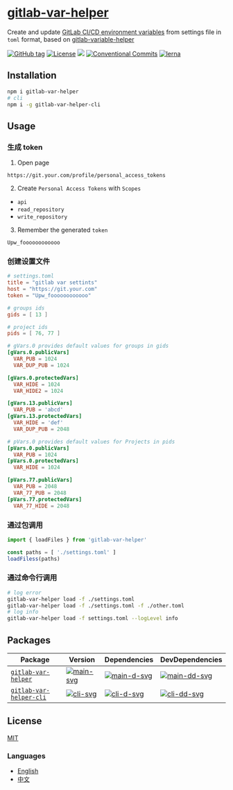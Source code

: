 # [gitlab-var-helper](https://waitingsong.github.io/gitlab-var-helper/)

Create and update [GitLab CI/CD environment variables] from settings file in `toml` format,
based on [gitlab-variable-helper]


[![GitHub tag](https://img.shields.io/github/tag/waitingsong/gitlab-var-helper.svg)]()
[![License](https://img.shields.io/badge/license-MIT-blue.svg)](https://opensource.org/licenses/MIT)
![](https://img.shields.io/badge/lang-TypeScript-blue.svg)
[![Conventional Commits](https://img.shields.io/badge/Conventional%20Commits-1.0.0-yellow.svg)](https://conventionalcommits.org)
[![lerna](https://img.shields.io/badge/maintained%20with-lerna-cc00ff.svg)](https://lernajs.io/)


## Installation

```sh
npm i gitlab-var-helper
# cli
npm i -g gitlab-var-helper-cli
```


## Usage

### 生成 token

1. Open page
  ```
  https://git.your.com/profile/personal_access_tokens
  ```
2. Create `Personal Access Tokens` with `Scopes`
  - `api` 
  - `read_repository`
  - `write_repository`
3. Remember the generated `token`
  ```
  Upw_foooooooooooo
  ```


### 创建设置文件

```toml
# settings.toml
title = "gitlab var settints"
host = "https://git.your.com"
token = "Upw_foooooooooooo"

# groups ids
gids = [ 13 ]

# project ids
pids = [ 76, 77 ]

# gVars.0 provides default values for groups in gids 
[gVars.0.publicVars]
  VAR_PUB = 1024
  VAR_DUP_PUB = 1024

[gVars.0.protectedVars]
  VAR_HIDE = 1024
  VAR_HIDE2 = 1024

[gVars.13.publicVars]
  VAR_PUB = 'abcd'
[gVars.13.protectedVars]
  VAR_HIDE = 'def'
  VAR_DUP_PUB = 2048

# pVars.0 provides default values for Projects in pids
[pVars.0.publicVars]
  VAR_PUB = 1024
[pVars.0.protectedVars]
  VAR_HIDE = 1024

[pVars.77.publicVars]
  VAR_PUB = 2048
  VAR_77_PUB = 2048
[pVars.77.protectedVars]
  VAR_77_HIDE = 2048

```

### 通过包调用

```ts
import { loadFiles } from 'gitlab-var-helper'

const paths = [ './settings.toml' ]
loadFiless(paths)
```

### 通过命令行调用

```sh
# log error
gitlab-var-helper load -f ./settings.toml
gitlab-var-helper load -f ./settings.toml -f ./other.toml
# log info
gitlab-var-helper load -f settings.toml --logLevel info
```


## Packages

| Package                   | Version                | Dependencies                 | DevDependencies                |
| ------------------------- | ---------------------- | ---------------------------- | ------------------------------ |
| [`gitlab-var-helper`]     | [![main-svg]][main-ch] | [![main-d-svg]][main-d-link] | [![main-dd-svg]][main-dd-link] |
| [`gitlab-var-helper-cli`] | [![cli-svg]][cli-ch]   | [![cli-d-svg]][cli-d-link]   | [![cli-dd-svg]][cli-dd-link]   |


## License
[MIT](LICENSE)


### Languages
- [English](README.md)
- [中文](README.zh-CN.md)


[`gitlab-var-helper`]: https://github.com/waitingsong/gitlab-var-helper/tree/master/packages/gitlab-var-helper
[main-svg]: https://img.shields.io/npm/v/gitlab-var-helper.svg?maxAge=86400
[main-ch]: https://github.com/waitingsong/gitlab-var-helper/tree/master/packages/gitlab-var-helper/CHANGELOG.md
[main-d-svg]: https://david-dm.org/waitingsong/gitlab-var-helper.svg?path=packages/gitlab-var-helper
[main-d-link]: https://david-dm.org/waitingsong/gitlab-var-helper.svg?path=packages/gitlab-var-helper
[main-dd-svg]: https://david-dm.org/waitingsong/gitlab-var-helper/dev-status.svg?path=packages/gitlab-var-helper
[main-dd-link]: https://david-dm.org/waitingsong/gitlab-var-helper?path=packages/gitlab-var-helper#info=devDependencies


[`gitlab-var-helper-cli`]: https://github.com/waitingsong/gitlab-var-helper/tree/master/packages/gitlab-var-helper-cli
[cli-svg]: https://img.shields.io/npm/v/gitlab-var-helper-cli.svg?maxAge=86400
[cli-ch]: https://github.com/waitingsong/gitlab-var-helper/tree/master/packages/gitlab-var-helper-clie/CHANGELOG.md
[cli-d-svg]: https://david-dm.org/waitingsong/gitlab-var-helper.svg?path=packages/gitlab-var-helper-cli
[cli-d-link]: https://david-dm.org/waitingsong/gitlab-var-helper.svg?path=packages/gitlab-var-helper-cli
[cli-dd-svg]: https://david-dm.org/waitingsong/gitlab-var-helper/dev-status.svg?path=packages/gitlab-var-helper-cli
[cli-dd-link]: https://david-dm.org/waitingsong/gitlab-var-helper?path=packages/gitlab-var-helper-cli#info=devDependencies


[GitLab CI/CD environment variables]: https://docs.gitlab.com/ee/ci/variables/README.html#gitlab-cicd-environment-variables
[gitlab-variable-helper]: https://github.com/soulteary/gitlab-variable-helper

